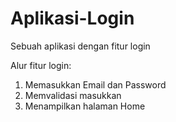 # Aplikasi-Login
Sebuah aplikasi dengan fitur login

Alur fitur login:
1. Memasukkan Email dan Password
2. Memvalidasi masukkan
3. Menampilkan halaman Home
